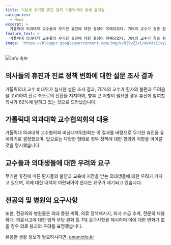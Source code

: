 ```yaml
---
title: 의료계 무기한 휴진 철회 가톨릭의대 유예 움직임
categories:
  - News
excerpt: >
  가톨릭대 의과대학 교수들의 무기한 휴진에 대한 결정이 유예되었다. 70%의 교수가 경증 환자 진료 축소로 전환을 주장하며 휴진보다는 환자들의 불편을 최소화해야 한다는 의견을 내비쳤다. 그러나 향후 휴진 가능성은 열어두었으며, 의료 정책에 대한 항의를 표현하기 위한 휴진 시도에 대한 관심이 커지고 환자들의 두려움이 늘어날 우려가 있다는 목소리도 나왔다. 또한, 의대생들의 복귀 및 의학교육에 대한 우려도 제기되었으며, 전공의들의 7대 요구사항에 대한 대화 역시 요구되고 있다. 
feature_text: >
  가톨릭대 의과대학 교수들의 무기한 휴진에 대한 결정이 유예되었다. 70%의 교수가 경증 환자 진료 축소로 전환을 주장하며 휴진보다는 환자들의 불편을 최소화해야 한다는 의견을 내비쳤다. 그러나 향후 휴진 가능성은 열어두었으며, 의료 정책에 대한 항의를 표현하기 위한 휴진 시도에 대한 관심이 커지고 환자들의 두려움이 늘어날 우려가 있다는 목소리도 나왔다. 또한, 의대생들의 복귀 및 의학교육에 대한 우려도 제기되었으며, 전공의들의 7대 요구사항에 대한 대화 역시 요구되고 있다. 
image: 'https://blogger.googleusercontent.com/img/b/R29vZ2xl/AVvXsEixyZcFfHzMRdzZMjFBmAUKJYCLCGyLL1o632UiGVXcaFdKo_bkvkuCioo0uUKlGfBVcT3P84aROyZIXSBEx3Aw5nCQ3pTgDom1WDC4m8eifvWiAmWEEVb4x6G_l8C0QH225ldMjyaFvpxGEBGNO37VmDTDMHGhJPq73UglMfDca1-0aw/s1600/blogspot.png'
---
```


<p><img src="https://blogger.googleusercontent.com/img/b/R29vZ2xl/AVvXsEixyZcFfHzMRdzZMjFBmAUKJYCLCGyLL1o632UiGVXcaFdKo_bkvkuCioo0uUKlGfBVcT3P84aROyZIXSBEx3Aw5nCQ3pTgDom1WDC4m8eifvWiAmWEEVb4x6G_l8C0QH225ldMjyaFvpxGEBGNO37VmDTDMHGhJPq73UglMfDca1-0aw/s1600/blogspot.png" alt="info 속보" /></p>

<h2 data-ke-size="size26">의사들의 휴진과 진료 정책 변화에 대한 설문 조사 결과</h2>

<p data-ke-size="size16">가톨릭의대 교수 비대위가 실시한 설문 조사 결과, 70%의 교수가 환자의 불편과 두려움을 고려하여 진료 축소로의 전환을 지지하며, 향후 큰 저항이 필요한 경우 휴진에 참여할 의사가 82%에 달하고 있는 것으로 드러났습니다.</p>

<h2 data-ke-size="size26">가톨릭대 의과대학 교수협의회의 대응</h2>

<p data-ke-size="size16">가톨릭대 의과대학 교수협의회 비상대책위원회는 이 결과를 바탕으로 무기한 휴진을 유예하기로 결정했으며, 앞으로는 다양한 형태로 정부 정책에 대한 항의와 저항을 이어갈 것을 명시했습니다.</p>

<h2 data-ke-size="size26">교수들과 의대생들에 대한 우려와 요구</h2>

<p data-ke-size="size16">무기한 휴진에 따른 환자들의 불안과 교육에 지장을 받는 의대생들에 대한 우려가 커지고 있으며, 이에 대한 대책이 마련되어야 한다는 요구가 제기되고 있습니다.</p>

<h2 data-ke-size="size26">전공의 및 병원의 요구사항</h2>

<p data-ke-size="size16">또한, 전공의와 병원들은 의대 증원 계획, 의료 정책패키지, 의사 수급 추계, 전문의 채용 확대, 의료사고에 대한 법적 부담 완화 등 7대 요구사항을 제시하며 이에 대한 변화가 없을 경우 의료 붕괴의 우려를 표명했습니다.</p>
유용한 생활 정보가 필요하시다면, <a href="https://onioninfo.kr" rel="dofollow">onioninfo.kr</a>


